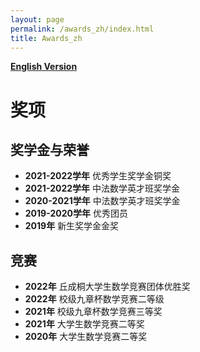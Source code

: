```yaml
---
layout: page
permalink: /awards_zh/index.html
title: Awards_zh
---
```


**[English Version](https://zian-chen.github.io/awards/)**

# 奖项

## 奖学金与荣誉

- **2021-2022学年** 优秀学生奖学金铜奖
- **2021-2022学年** 中法数学英才班奖学金
- **2020-2021学年** 中法数学英才班奖学金
- **2019-2020学年** 优秀团员
- **2019年** 新生奖学金金奖

## 竞赛

- **2022年** 丘成桐大学生数学竞赛团体优胜奖
- **2022年** 校级九章杯数学竞赛二等级
- **2021年** 校级九章杯数学竞赛三等奖
- **2021年** 大学生数学竞赛二等奖
- **2020年** 大学生数学竞赛二等奖
